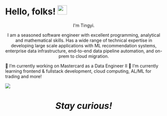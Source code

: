 # Hello, folks! <img src="https://raw.githubusercontent.com/MartinHeinz/MartinHeinz/master/wave.gif" width="30px">
<p align='center'>
I'm Tingyi.
</p>
<p align='center'>I am a seasoned software engineer with excellent programming, analytical and mathematical skills. Has a wide range of technical expertise in
developing large scale applications with ML recommendation systems, enterprise data infrastructure, end-to-end data pipeline
automation, and on-prem to cloud migration. 
</p>

</p>
🔭 I’m currently working on Mastercard as a Data Engineer II
🌱 I’m currently learning frontend & fullstack development, cloud computing, AL/ML for trading and more!</p>
</p>

<img align="center" src="https://github-readme-stats.vercel.app/api/<CARD_TYPE>/?username=<USERNAME>&theme=<THEME_NAME>" />

<h1 align='center'><i>Stay curious!</i></h1>



